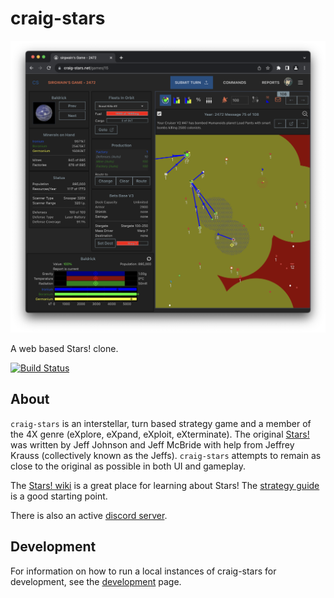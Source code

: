 # craig-stars

![screenshot](docs/screenshots/screenshot1.png)

A web based Stars! clone.

[![Build Status](https://github.com/sirgwain/craig-stars/actions/workflows/build.yaml/badge.svg)](https://github.com/sirgwain/craig-stars/actions/workflows/build.yaml)

## About

`craig-stars` is an interstellar, turn based strategy game and a member of the 4X genre (eXplore, eXpand, eXploit, eXterminate). The original [Stars!](https://wiki.starsautohost.org/) was written by Jeff Johnson and Jeff McBride with help from Jeffrey Krauss (collectively known as the Jeffs). `craig-stars` attempts to remain as close to the original as possible in both UI and gameplay.

The [Stars! wiki](https://wiki.starsautohost.org/) is a great place for learning about Stars! The [strategy guide](https://wiki.starsautohost.org/wikinew/ssg/ssg.htm) is a good starting point.

There is also an active [discord server](https://discord.gg/QUuat62H).

## Development

For information on how to run a local instances of craig-stars for development, see the [development](docs/development.md) page.